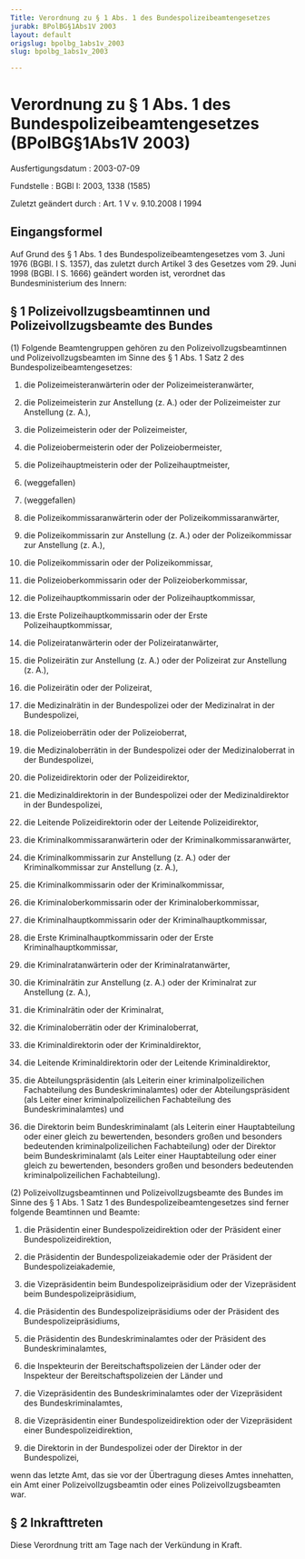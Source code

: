 ```yaml
---
Title: Verordnung zu § 1 Abs. 1 des Bundespolizeibeamtengesetzes
jurabk: BPolBG§1Abs1V 2003
layout: default
origslug: bpolbg_1abs1v_2003
slug: bpolbg_1abs1v_2003

---
```


# Verordnung zu § 1 Abs. 1 des Bundespolizeibeamtengesetzes (BPolBG§1Abs1V 2003)

Ausfertigungsdatum
:   2003-07-09

Fundstelle
:   BGBl I: 2003, 1338 (1585)

Zuletzt geändert durch
:   Art. 1 V v. 9.10.2008 I 1994

## Eingangsformel

Auf Grund des § 1 Abs. 1 des Bundespolizeibeamtengesetzes vom 3. Juni
1976 (BGBl. I S. 1357), das zuletzt durch Artikel 3 des Gesetzes vom
29\. Juni 1998 (BGBl. I S. 1666) geändert worden ist, verordnet das
Bundesministerium des Innern:

## § 1 Polizeivollzugsbeamtinnen und Polizeivollzugsbeamte des Bundes

(1) Folgende Beamtengruppen gehören zu den Polizeivollzugsbeamtinnen
und Polizeivollzugsbeamten im Sinne des § 1 Abs. 1 Satz 2 des
Bundespolizeibeamtengesetzes:

1.  die Polizeimeisteranwärterin oder der Polizeimeisteranwärter,


2.  die Polizeimeisterin zur Anstellung (z. A.) oder der Polizeimeister
    zur Anstellung (z. A.),


3.  die Polizeimeisterin oder der Polizeimeister,


4.  die Polizeiobermeisterin oder der Polizeiobermeister,


5.  die Polizeihauptmeisterin oder der Polizeihauptmeister,


6.  (weggefallen)


7.  (weggefallen)


8.  die Polizeikommissaranwärterin oder der Polizeikommissaranwärter,


9.  die Polizeikommissarin zur Anstellung (z. A.) oder der
    Polizeikommissar zur Anstellung (z. A.),


10. die Polizeikommissarin oder der Polizeikommissar,


11. die Polizeioberkommissarin oder der Polizeioberkommissar,


12. die Polizeihauptkommissarin oder der Polizeihauptkommissar,


13. die Erste Polizeihauptkommissarin oder der Erste
    Polizeihauptkommissar,


14. die Polizeiratanwärterin oder der Polizeiratanwärter,


15. die Polizeirätin zur Anstellung (z. A.) oder der Polizeirat zur
    Anstellung (z. A.),


16. die Polizeirätin oder der Polizeirat,


17. die Medizinalrätin in der Bundespolizei oder der Medizinalrat in der
    Bundespolizei,


18. die Polizeioberrätin oder der Polizeioberrat,


19. die Medizinaloberrätin in der Bundespolizei oder der Medizinaloberrat
    in der Bundespolizei,


20. die Polizeidirektorin oder der Polizeidirektor,


21. die Medizinaldirektorin in der Bundespolizei oder der
    Medizinaldirektor in der Bundespolizei,


22. die Leitende Polizeidirektorin oder der Leitende Polizeidirektor,


23. die Kriminalkommissaranwärterin oder der Kriminalkommissaranwärter,


24. die Kriminalkommissarin zur Anstellung (z. A.) oder der
    Kriminalkommissar zur Anstellung (z. A.),


25. die Kriminalkommissarin oder der Kriminalkommissar,


26. die Kriminaloberkommissarin oder der Kriminaloberkommissar,


27. die Kriminalhauptkommissarin oder der Kriminalhauptkommissar,


28. die Erste Kriminalhauptkommissarin oder der Erste
    Kriminalhauptkommissar,


29. die Kriminalratanwärterin oder der Kriminalratanwärter,


30. die Kriminalrätin zur Anstellung (z. A.) oder der Kriminalrat zur
    Anstellung (z. A.),


31. die Kriminalrätin oder der Kriminalrat,


32. die Kriminaloberrätin oder der Kriminaloberrat,


33. die Kriminaldirektorin oder der Kriminaldirektor,


34. die Leitende Kriminaldirektorin oder der Leitende Kriminaldirektor,


35. die Abteilungspräsidentin (als Leiterin einer kriminalpolizeilichen
    Fachabteilung des Bundeskriminalamtes) oder der Abteilungspräsident
    (als Leiter einer kriminalpolizeilichen Fachabteilung des
    Bundeskriminalamtes) und


36. die Direktorin beim Bundeskriminalamt (als Leiterin einer
    Hauptabteilung oder einer gleich zu bewertenden, besonders großen und
    besonders bedeutenden kriminalpolizeilichen Fachabteilung) oder der
    Direktor beim Bundeskriminalamt (als Leiter einer Hauptabteilung oder
    einer gleich zu bewertenden, besonders großen und besonders
    bedeutenden kriminalpolizeilichen Fachabteilung).




(2) Polizeivollzugsbeamtinnen und Polizeivollzugsbeamte des Bundes im
Sinne des § 1 Abs. 1 Satz 1 des Bundespolizeibeamtengesetzes sind
ferner folgende Beamtinnen und Beamte:

1.  die Präsidentin einer Bundespolizeidirektion oder der Präsident einer
    Bundespolizeidirektion,


2.  die Präsidentin der Bundespolizeiakademie oder der Präsident der
    Bundespolizeiakademie,


3.  die Vizepräsidentin beim Bundespolizeipräsidium oder der Vizepräsident
    beim Bundespolizeipräsidium,


4.  die Präsidentin des Bundespolizeipräsidiums oder der Präsident des
    Bundespolizeipräsidiums,


5.  die Präsidentin des Bundeskriminalamtes oder der Präsident des
    Bundeskriminalamtes,


6.  die Inspekteurin der Bereitschaftspolizeien der Länder oder der
    Inspekteur der Bereitschaftspolizeien der Länder und


7.  die Vizepräsidentin des Bundeskriminalamtes oder der Vizepräsident des
    Bundeskriminalamtes,


8.  die Vizepräsidentin einer Bundespolizeidirektion oder der
    Vizepräsident einer Bundespolizeidirektion,


9.  die Direktorin in der Bundespolizei oder der Direktor in der
    Bundespolizei,



wenn das letzte Amt, das sie vor der Übertragung dieses Amtes
innehatten, ein Amt einer Polizeivollzugsbeamtin oder eines
Polizeivollzugsbeamten war.

## § 2 Inkrafttreten

Diese Verordnung tritt am Tage nach der Verkündung in Kraft.

